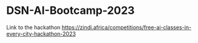 # DSN-AI-Bootcamp-2023

Link to the hackathon https://zindi.africa/competitions/free-ai-classes-in-every-city-hackathon-2023
